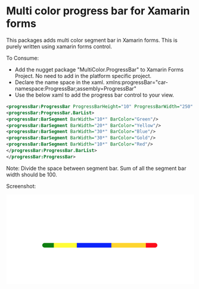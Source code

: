 # Multi color progress bar for Xamarin forms

This packages adds multi color segment bar in Xamarin forms. This is purely written using xamarin forms control.

To Consume:
* Add the nugget package "MultiColor.ProgressBar" to Xamarin Forms Project. No need to add in the platform specific project.
* Declare the name space in the xaml. xmlns:progressBar="car-namespace:ProgressBar;assembly=ProgressBar"
* Use the below xaml to add the progress bar control to your view.

```xml
<progressBar:ProgressBar ProgressBarHeight="10" ProgressBarWidth="250" CornerRadius="5" VerticalOptions="CenterAndExpand" HorizontalOptions="Center">
<progressBar:ProgressBar.BarList>
<progressBar:BarSegment BarWidth="10*" BarColor="Green"/>
<progressBar:BarSegment BarWidth="20*" BarColor="Yellow"/>
<progressBar:BarSegment BarWidth="30*" BarColor="Blue"/>
<progressBar:BarSegment BarWidth="30*" BarColor="Gold"/>
<progressBar:BarSegment BarWidth="10*" BarColor="Red"/>
</progressBar:ProgressBar.BarList>
</progressBar:ProgressBar>
```

Note:
Divide the space between segment bar. Sum of all the segment bar width should be 100. 

Screenshot:

![Screenshot](https://github.com/udayaugustin/ProgressBar/blob/master/Screenshot%202020-02-23%20at%205.35.29%20PM.png)
